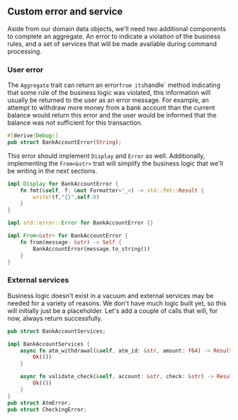 ## Custom error and service

Aside from our domain data objects, we'll need two additional components to complete an aggregate.
An error to indicate a violation of the business rules, and a set of services that will be made available during command processing.

### User error

The `Aggregate` trait can return an error` from its `handle` method indicating that some rule of the business logic was violated,
this information will usually be returned to the user as an error message.
For example, an attempt to withdraw more money from a bank account than the current balance would return this error
and the user would be informed that the balance was not sufficient for this transaction.

```rust
#[derive(Debug)]
pub struct BankAccountError(String);
```

This error should implement `Display` and `Error` as well. 
Additionally, implementing the `From<&str>` trait will simplify the business logic that we'll be writing in the 
next sections.

```rust
impl Display for BankAccountError {
    fn fmt(&self, f: &mut Formatter<'_>) -> std::fmt::Result {
        write!(f,"{}",self.0)
    }
}

impl std::error::Error for BankAccountError {}

impl From<&str> for BankAccountError {
    fn from(message: &str) -> Self {
        BankAccountError(message.to_string())
    }
}
```

### External services

Business logic doesn't exist in a vacuum and external services may be needed for a variety of reasons.
We don't have much logic built yet, so this will initially just be a placeholder.
Let's add a couple of calls that will, for now, always return successfully.

```rust
pub struct BankAccountServices;

impl BankAccountServices {
    async fn atm_withdrawal(&self, atm_id: &str, amount: f64) -> Result<(), AtmError> {
        Ok(())
    }

    async fn validate_check(&self, account: &str, check: &str) -> Result<(), CheckingError> {
        Ok(())
    }
}
pub struct AtmError;
pub struct CheckingError;
```
